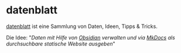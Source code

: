 # datenblatt

[datenblatt](https://revooms.github.io/datenblatt/) ist eine Sammlung von Daten, Ideen, Tipps & Tricks.

Die Idee: "_Daten mit Hilfe von [Obsidian](https://obsidian.md/) verwalten und via [MkDocs](https://www.mkdocs.org/) als durchsuchbare statische Website ausgeben_"
